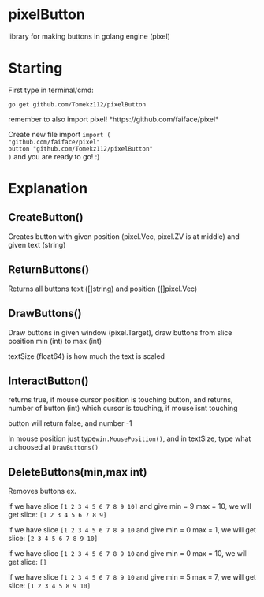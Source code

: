 # pixelButton
library for making buttons in golang engine (pixel)

Starting
===============
First type in terminal/cmd:
<p><code>go get github.com/Tomekz112/pixelButton</code></p>
remember to also import pixel! *https://github.com/faiface/pixel*

<p>Create new file import <code>import (
"github.com/faiface/pixel"
button "github.com/Tomekz112/pixelButton"
)</code> and you are ready to go! :)</p>

Explanation
===============

CreateButton()
-------------
<p>Creates button with given position (pixel.Vec, pixel.ZV is at middle) and given text (string)</p>


ReturnButtons()
------------
<p>Returns all buttons text ([]string) and position ([]pixel.Vec)</p>

DrawButtons()
-------------
<p>Draw buttons in given window (pixel.Target), draw buttons from slice position min (int) to max (int)</p>
<p>textSize (float64) is how much the text is scaled</p>

InteractButton()
----------------
<p>returns true, if mouse cursor position is touching button, and returns, number of button (int) which cursor is touching, if mouse isnt touching</p>
<p>button will return false, and number -1</p>
<p>In mouse position just type<code>win.MousePosition()</code>, and in textSize, type what u choosed at <code>DrawButtons()</code></p>

DeleteButtons(min,max int) 
------------------------
<p>Removes buttons ex.</p>
<p>if we have slice <code>[1 2 3 4 5 6 7 8 9 10]</code> and give min = 9 max = 10, we will get slice: <code>[1 2 3 4 5 6 7 8 9]</code>
<p>if we have slice <code>[1 2 3 4 5 6 7 8 9 10</code> and give min = 0 max = 1, we will get slice: <code>[2 3 4 5 6 7 8 9 10]</code>
<p>if we have slice <code>[1 2 3 4 5 6 7 8 9 10</code> and give min = 0 max = 10, we will get slice: <code>[]</code>
<p>if we have slice <code>[1 2 3 4 5 6 7 8 9 10</code> and give min = 5 max = 7, we will get slice: <code>[1 2 3 4 5 8 9 10]</code>



